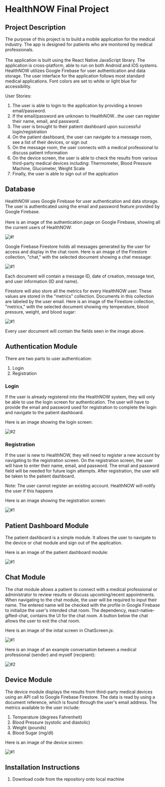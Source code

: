 # HealthNOW Final Project

## Project Description

The purpose of this project is to build a mobile application for the medical industry. The app is designed for patients who are monitored by medical professionals.
</br>
</br>
The application is built using the React Native JavaScript library. The application is cross-platform, able to run on both Android and iOS systems. HealthNOW utilizes Google Firebase for user authentication and data storage. The user interface for the application follows most standard medical applications. Font colors are set to white or light blue for accessibility.

User Stories:

1) The user is able to login to the application by providing a known email/password. 
2) If the email/password are unknown to HealthNOW...the user can register their name, email, and password.
3) The user is brought to their patient dashboard upon successful login/registration
4) On the patient dashboard, the user can navigate to a message room, see a list of their devices, or sign out
5) On the message room, the user connects with a medical professional to discuss patient information
6) On the device screen, the user is able to check the results from various third-party medical devices including: Thermometer, Blood Pressure Machine, Glucometer, Weight Scale
7) Finally, the user is able to sign out of the application

## Database 

HealthNOW uses Google Firebase for user authentication and data storage. The user is authenticated using the email and password feature provided by Google Firebase. 
</br>
</br>
Here is an image of the authentication page on Google Firebase, showing all the current users of HealthNOW:

![#!](https://user-images.githubusercontent.com/73702777/167175628-12d126fb-5d0c-4a6e-bff2-72001fe60f9e.JPG)

Google Firebase Firestore holds all messages generated by the user for access and display in the chat room. Here is an image of the Firestore collection, "chat," with the selected document showing a chat message:

![#1](https://user-images.githubusercontent.com/73702777/167176091-9c982c5a-bbee-404a-92a7-695b8439da37.JPG)

Each document will contain a message ID, date of creation, message text, and user information (ID and name).

Firestore will also store all the metrics for every HealthNOW user. These values are stored in the "metrics" collection. Documents in this collection are labeled by the user email. Here is an image of the Firestore collection, "metrics," with the selected document showing my temperature, blood pressure, weight, and blood sugar:

![#1](https://user-images.githubusercontent.com/73702777/167273673-d927893e-5baa-4457-a916-c6ccb48570b3.JPG)

Every user document will contain the fields seen in the image above.

## Authentication Module

There are two parts to user authentication: 

1) Login
2) Registration 

### Login

If the user is already registered into the HealthNOW system, they will only be able to use the login screen for authentication. The user will have to provide the email and password used for registration to complete the login and navigate to the patient dashboard. 

Here is an image showing the login screen: 

![#2](https://user-images.githubusercontent.com/73702777/167273928-d7b879a0-5a38-49fd-81d4-ec60127c23e4.jpg)

### Registration 

If the user is new to HealthNOW, they will need to register a new account by navigating to the registration screen. On the registration screen, the user will have to enter their name, email, and password. The email and password field will be needed for future login attempts. After registration, the user will be taken to the patient dashboard. 

Note: The user cannot register an existing account. HealthNOW will notify the user if this happens

Here is an image showing the registration screen:

![#1](https://user-images.githubusercontent.com/73702777/167274008-9d6254e9-df21-4085-8f52-52c8051edc7a.jpg)

## Patient Dashboard Module 

The patient dashboard is a simple module. It allows the user to navigate to the device or chat module and sign out of the application.

Here is an image of the patient dashboard module:

![#1](https://user-images.githubusercontent.com/73702777/167274058-4bd98f07-bd5c-4f7e-a901-2d5b1ab97630.jpg)

## Chat Module

The chat module allows a patient to connect with a medical professional or administrator to review results or discuss upcoming/recent appointments. When navigating to the chat module, the user will be required to input their name. The entered name will be checked with the profile in Google Firebase to initialize the user's intended chat room. The dependency, react-native-gifted-chat, contains the UI for the chat room. A button below the chat allows the user to exit the chat room. 

Here is an image of the inital screen in ChatScreen.js:

![#1](https://user-images.githubusercontent.com/73702777/167194200-a913fb77-2aec-46ad-8719-113d479aa037.jpg)

Here is an image of an example conversation between a medical professional (sender) and myself (recipient):

![#2](https://user-images.githubusercontent.com/73702777/167194231-7701a543-fcb5-4475-bb1c-969a04fd8a50.jpg)

## Device Module 

The device module displays the results from third-party medical devices using an API call to Google Firebase Firestore. The data is read by using a document reference, which is found through the user's email address. The metrics available to the user include: 

1) Temperature (degrees Fahrenheit)
2) Blood Pressure (systolic and diastolic)
3) Weight (pounds)
4) Blood Sugar (mg/dl)

Here is an image of the device screen: 

![#1](https://user-images.githubusercontent.com/73702777/167273836-2e00e71f-e1b2-4c0d-aa6e-5bf2418bec50.jpg)

## Installation Instructions 

1) Download code from the repository onto local machine 
